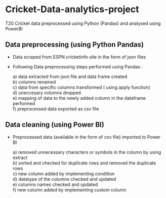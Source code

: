 # Cricket-Data-analytics-project
T20 Cricket data preprocessed using Python (Pandas) and analysed using PowerBI

## Data preprocessing (using Python Pandas)
- Data scraped from ESPN cricketinfo site in the form of json files  
- Following Data preprocessing steps performed using Pandas :
  
    a) data extracted from json file and data frame created  
    b) columns renamed  
    c) data from specific columns transformed ( using apply function)  
    d) uneccesary columns dropped  
    e) mapping of data to the newly added column in the dataframe performed  
    f) preprocessed data exported as csv file  

## Data cleaning (using Power BI)
  - Preprocessed data (available in the form of csv file) imported to Power BI  

    a) removed unnecessary characters or symbols in the column by using extract  
    b) sorted and checked for duplicate rows and removed the duplicate rows  
    c) new column added by implementing condition  
    d) datatype of the columns checked and updated  
    e) columns names checked and updated  
    f) new column added by implementing custom column  
